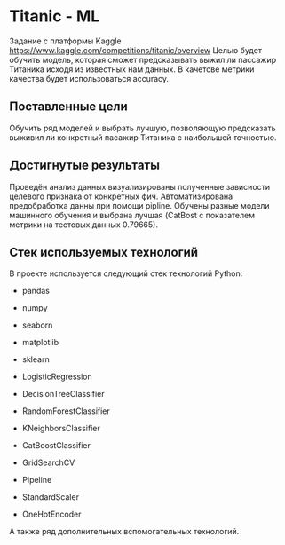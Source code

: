 # Titanic - ML

Задание с платформы Kaggle https://www.kaggle.com/competitions/titanic/overview Целью будет обучить модель, которая сможет предсказывать выжил ли пассажир Титаника исходя из известных нам данных. В качетсве метрики качества будет использоваться accuracy.

## Поставленные цели

Обучить ряд моделей и выбрать лучшую, позволяющую предсказать выживил ли конкретный пасажир Титаника с наибольшей точностью.

## Достигнутые результаты

Проведён анализ данных визуализированы полученные зависиости целевого признака от конкретных фич. Автоматизирована предобработка данны при помощи pipline. Обучены разные модели машинного обучения и выбрана лучшая (CatBost с показателем метрики на тестовых данных 0.79665).

## Стек используемых технологий

В проекте используется следующий стек технологий Python:

* pandas
* numpy
* seaborn
* matplotlib
* sklearn

* LogisticRegression
* DecisionTreeClassifier
* RandomForestClassifier
* KNeighborsClassifier
* CatBoostClassifier
* GridSearchCV

* Pipeline
* StandardScaler
* OneHotEncoder

А также ряд дополнительных вспомогательных технологий.